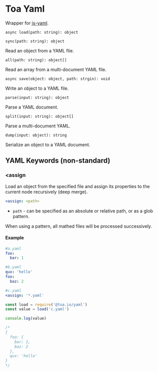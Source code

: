 # Toa Yaml

Wrapper for [js-yaml](https://github.com/nodeca/js-yaml).

`async load(path: string): object`

`sync(path: string): object`

Read an object from a YAML flie.

`all(path: string): object[]`

Read an array from a multi-document YAML file.

`async save(object: object, path: strgin): void`

Write an object to a YAML file.

`parse(input: string): object`

Parse a YAML document.

`split(input: string): object[]`

Parse a multi-document YAML.

`dump(input: object): string`

Serialize an object to a YAML document.

## YAML Keywords (non-standard)

### <assign

Load an object from the specified file and assign its properties to the current node recursively (deep merge).

```yaml
<assign: <path>
```

- `path` - can be specified as an absolute or relative path, or as a glob pattern.

When using a pattern, all mathed files will be processed successively.

#### Example

```yaml
#a.yaml
foo:
  bar: 1
```

```yaml
#b.yaml
qux: 'hello'
foo:
  baz: 2
```

```yaml
#c.yaml
<assign: '*.yaml'
```

```javascript
const load = require('@toa.io/yaml')
const value = load('c.yaml')

console.log(value)

/*
{
  foo: {
    bar: 1,
    baz: 2
  },
  qux: 'hello'
}
*/
```
